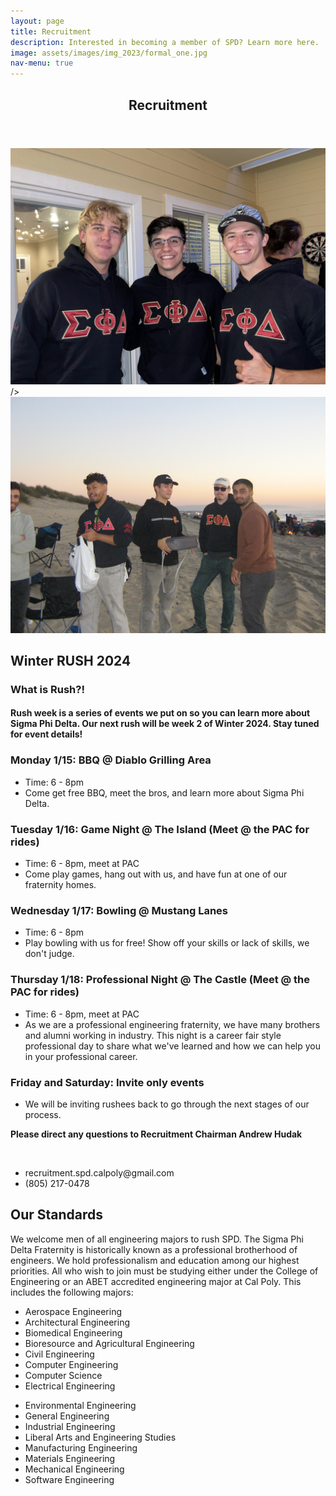 ```yaml
---
layout: page
title: Recruitment
description: Interested in becoming a member of SPD? Learn more here.
image: assets/images/img_2023/formal_one.jpg
nav-menu: true
---
```


<!-- Main -->
<div id="main" class="alt">

<!-- One -->
<section id="one">
	<div class="inner">
		<header class="major">
			<h1>Recruitment</h1>
		</header>

<!-- Content -->
<div class="box alt">
	<div class="row 50% uniform">
		<div class="4u"><span class="image fit"><img src="assets/images/img_2023/recruitment_one.JPG" alt="" /></span></div>
		<!--<div class="4u"><span class="image fit"><img src="assets/images/img_2023/alumni_two.jpg" alt="" -->/></span></div>
		<div class="4u$"><span class="image fit"><img src="assets/images/img_2023/alumni_one.jpg" alt="" /></span></div>
	</div>
</div>

<h2>Winter RUSH 2024</h2>
<h3>What is Rush?!</h3>
<h4>Rush week is a series of events we put on so you can learn more about Sigma Phi Delta. Our next rush will be week 2 of Winter 2024. Stay tuned for event details!</h4>
<div class="row">
    <div>
        <h3>Monday 1/15: BBQ @ Diablo Grilling Area</h3>
        <ul>
            <li>Time: 6 - 8pm</li>
            <li>Come get free BBQ, meet the bros, and learn more about Sigma Phi Delta.</li>
        </ul>
    </div>
    <div>
        <h3>Tuesday 1/16: Game Night @ The Island (Meet @ the PAC for rides)</h3>
        <ul>
            <li>Time: 6 - 8pm, meet at PAC</li>
            <li>Come play games, hang out with us, and have fun at one of our fraternity homes.</li>
        </ul>
    </div>
    <div>
        <h3>Wednesday 1/17: Bowling @ Mustang Lanes</h3>
        <ul>
            <li>Time: 6 - 8pm</li>
            <li>Play bowling with us for free! Show off your skills or lack of skills, we don't judge.</li>
        </ul>
    </div>
    <div>
        <h3>Thursday 1/18: Professional Night @ The Castle (Meet @ the PAC for rides)</h3>
        <ul>
            <li>Time: 6 - 8pm, meet at PAC</li>
            <li>As we are a professional engineering fraternity, we have many brothers and alumni working in industry. This night is a career fair style professional day to share what we've learned and how we can help you in your professional career.</li>
        </ul>
    </div>
    <div>
        <h3>Friday and Saturday: Invite only events</h3>
        <ul>
            <li>We will be inviting rushees back to go through the next stages of our process.</li>
        </ul>
    </div>
    <p><b>Please direct any questions to Recruitment Chairman Andrew Hudak</b></p>
    <br>
    <ul>
        <li>recruitment.spd.calpoly@gmail.com</li>
        <li>(805) 217-0478</li>
    </ul>
</div>

<h2 id="content">Our Standards</h2>
<p>We welcome men of all engineering majors to rush SPD. The Sigma Phi Delta Fraternity is historically known as a professional brotherhood of engineers. We hold professionalism and education among our highest priorities. All who wish to join must be studying either under the College of Engineering or an ABET accredited engineering major at Cal Poly. This includes the following majors:
</p>

<div class="row">
	<div class="6u 12u$(small)">
		<ul>
			<li>Aerospace Engineering</li>
			<li>Architectural Engineering</li>
			<li>Biomedical Engineering</li>
			<li>Bioresource and Agricultural Engineering</li>
			<li>Civil Engineering</li>
			<li>Computer Engineering</li>
			<li>Computer Science</li>
			<li>Electrical Engineering</li>
		</ul>
	</div>
	<div class="6u 12u$(small)">
		<ul>
			<li>Environmental Engineering</li>
			<li>General Engineering</li>
			<li>Industrial Engineering</li>
			<li>Liberal Arts and Engineering Studies</li>
			<li>Manufacturing Engineering</li>
			<li>Materials Engineering</li>
			<li>Mechanical Engineering</li>
			<li>Software Engineering</li>
		</ul>
	</div>
</div>

</div>
</section>

</div>
